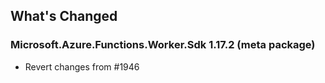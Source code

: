 ## What's Changed

<!-- Please add your release notes in the following format:
- My change description (#PR/#issue)
-->

### Microsoft.Azure.Functions.Worker.Sdk 1.17.2 (meta package)

- Revert changes from #1946

